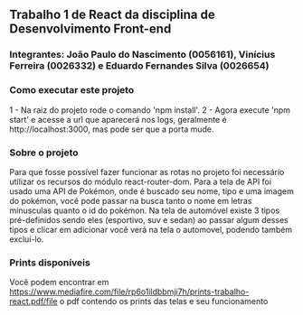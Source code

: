## Trabalho 1 de React da disciplina de Desenvolvimento Front-end

### Integrantes: João Paulo do Nascimento (0056161), Vinícius Ferreira (0026332) e Eduardo Fernandes Silva (0026654)

### Como executar este projeto

1 - Na raiz do projeto rode o comando 'npm install'.
2 - Agora execute 'npm start' e acesse a url que aparecerá nos logs, geralmente é http://localhost:3000, mas pode ser que a porta mude.

### Sobre o projeto

Para que fosse possível fazer funcionar as rotas no projeto foi necessário utilizar os recursos do
módulo react-router-dom.
Para a tela de API foi usado uma API de Pokémon, onde é buscado seu nome, tipo e uma imagem do pokémon, você pode passar na busca tanto o nome em letras mínusculas quanto o id do pokémon.
Na tela de automóvel existe 3 tipos pré-definidos sendo eles (esportivo, suv e sedan) ao passar algum desses tipos e clicar em adicionar você verá na tela o automovel, podendo também excluí-lo.

### Prints disponíveis

Você podem encontrar em https://www.mediafire.com/file/rp6o1ildbbmji7h/prints-trabalho-react.pdf/file o pdf contendo os prints das telas e seu funcionamento
